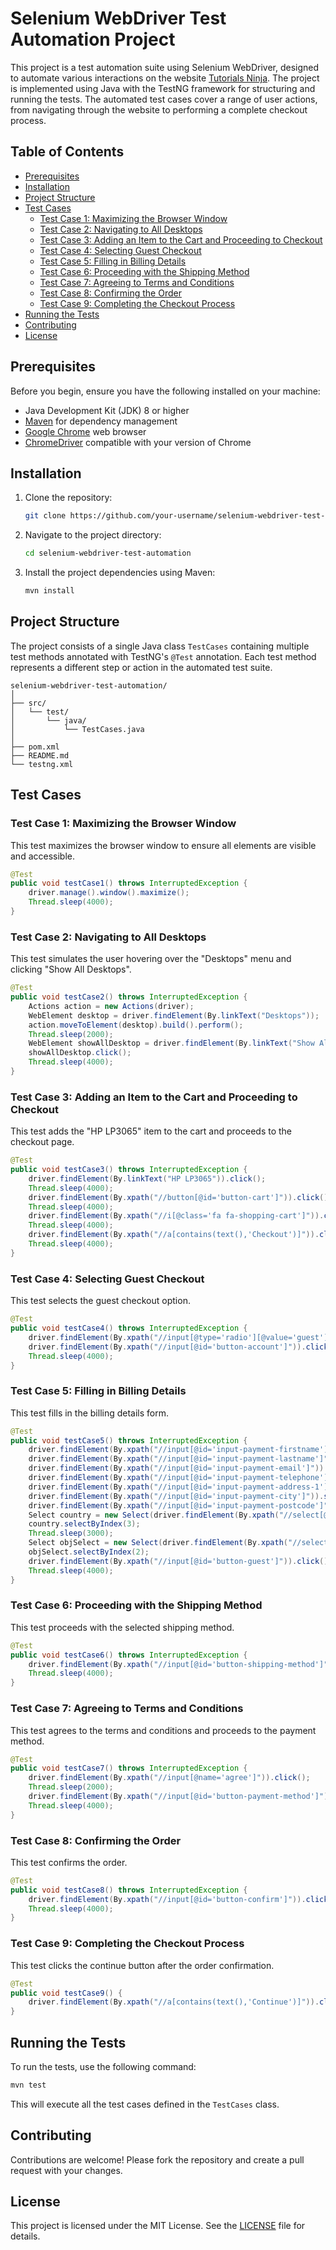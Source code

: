 # Selenium WebDriver Test Automation Project

This project is a test automation suite using Selenium WebDriver, designed to automate various interactions on the website [Tutorials Ninja](https://tutorialsninja.com/demo/index.php?route=common/home). The project is implemented using Java with the TestNG framework for structuring and running the tests. The automated test cases cover a range of user actions, from navigating through the website to performing a complete checkout process.

## Table of Contents
- [Prerequisites](#prerequisites)
- [Installation](#installation)
- [Project Structure](#project-structure)
- [Test Cases](#test-cases)
  - [Test Case 1: Maximizing the Browser Window](#test-case-1-maximizing-the-browser-window)
  - [Test Case 2: Navigating to All Desktops](#test-case-2-navigating-to-all-desktops)
  - [Test Case 3: Adding an Item to the Cart and Proceeding to Checkout](#test-case-3-adding-an-item-to-the-cart-and-proceeding-to-checkout)
  - [Test Case 4: Selecting Guest Checkout](#test-case-4-selecting-guest-checkout)
  - [Test Case 5: Filling in Billing Details](#test-case-5-filling-in-billing-details)
  - [Test Case 6: Proceeding with the Shipping Method](#test-case-6-proceeding-with-the-shipping-method)
  - [Test Case 7: Agreeing to Terms and Conditions](#test-case-7-agreeing-to-terms-and-conditions)
  - [Test Case 8: Confirming the Order](#test-case-8-confirming-the-order)
  - [Test Case 9: Completing the Checkout Process](#test-case-9-completing-the-checkout-process)
- [Running the Tests](#running-the-tests)
- [Contributing](#contributing)
- [License](#license)

## Prerequisites

Before you begin, ensure you have the following installed on your machine:
- Java Development Kit (JDK) 8 or higher
- [Maven](https://maven.apache.org/) for dependency management
- [Google Chrome](https://www.google.com/chrome/) web browser
- [ChromeDriver](https://sites.google.com/chromium.org/driver/) compatible with your version of Chrome

## Installation

1. Clone the repository:
   ```sh
   git clone https://github.com/your-username/selenium-webdriver-test-automation.git
   ```
2. Navigate to the project directory:
   ```sh
   cd selenium-webdriver-test-automation
   ```
3. Install the project dependencies using Maven:
   ```sh
   mvn install
   ```

## Project Structure

The project consists of a single Java class `TestCases` containing multiple test methods annotated with TestNG's `@Test` annotation. Each test method represents a different step or action in the automated test suite.

```
selenium-webdriver-test-automation/
│
├── src/
│   └── test/
│       └── java/
│           └── TestCases.java
│
├── pom.xml
├── README.md
└── testng.xml
```

## Test Cases

### Test Case 1: Maximizing the Browser Window

This test maximizes the browser window to ensure all elements are visible and accessible.
```java
@Test
public void testCase1() throws InterruptedException {
    driver.manage().window().maximize();
    Thread.sleep(4000);
}
```

### Test Case 2: Navigating to All Desktops

This test simulates the user hovering over the "Desktops" menu and clicking "Show All Desktops".
```java
@Test
public void testCase2() throws InterruptedException {
    Actions action = new Actions(driver);
    WebElement desktop = driver.findElement(By.linkText("Desktops"));
    action.moveToElement(desktop).build().perform();
    Thread.sleep(2000);
    WebElement showAllDesktop = driver.findElement(By.linkText("Show AllDesktops"));
    showAllDesktop.click();
    Thread.sleep(4000);
}
```

### Test Case 3: Adding an Item to the Cart and Proceeding to Checkout

This test adds the "HP LP3065" item to the cart and proceeds to the checkout page.
```java
@Test
public void testCase3() throws InterruptedException {
    driver.findElement(By.linkText("HP LP3065")).click();
    Thread.sleep(4000);
    driver.findElement(By.xpath("//button[@id='button-cart']")).click();
    Thread.sleep(4000);
    driver.findElement(By.xpath("//i[@class='fa fa-shopping-cart']")).click();
    Thread.sleep(4000);
    driver.findElement(By.xpath("//a[contains(text(),'Checkout')]")).click();
    Thread.sleep(4000);
}
```

### Test Case 4: Selecting Guest Checkout

This test selects the guest checkout option.
```java
@Test
public void testCase4() throws InterruptedException {
    driver.findElement(By.xpath("//input[@type='radio'][@value='guest']")).click();
    driver.findElement(By.xpath("//input[@id='button-account']")).click();
    Thread.sleep(4000);
}
```

### Test Case 5: Filling in Billing Details

This test fills in the billing details form.
```java
@Test
public void testCase5() throws InterruptedException {
    driver.findElement(By.xpath("//input[@id='input-payment-firstname']")).sendKeys("Siddhartha");
    driver.findElement(By.xpath("//input[@id='input-payment-lastname']")).sendKeys("Chakaraborty");
    driver.findElement(By.xpath("//input[@id='input-payment-email']")).sendKeys("sid@gmail.com");
    driver.findElement(By.xpath("//input[@id='input-payment-telephone']")).sendKeys("123456789");
    driver.findElement(By.xpath("//input[@id='input-payment-address-1']")).sendKeys("Kolaghat");
    driver.findElement(By.xpath("//input[@id='input-payment-city']")).sendKeys("Kolaghat");
    driver.findElement(By.xpath("//input[@id='input-payment-postcode']")).sendKeys("721212");
    Select country = new Select(driver.findElement(By.xpath("//select[@id='input-payment-country']")));
    country.selectByIndex(3);
    Thread.sleep(3000);
    Select objSelect = new Select(driver.findElement(By.xpath("//select[@id='input-payment-zone']")));
    objSelect.selectByIndex(2);
    driver.findElement(By.xpath("//input[@id='button-guest']")).click();
    Thread.sleep(4000);
}
```

### Test Case 6: Proceeding with the Shipping Method

This test proceeds with the selected shipping method.
```java
@Test
public void testCase6() throws InterruptedException {
    driver.findElement(By.xpath("//input[@id='button-shipping-method']")).click();
    Thread.sleep(4000);
}
```

### Test Case 7: Agreeing to Terms and Conditions

This test agrees to the terms and conditions and proceeds to the payment method.
```java
@Test
public void testCase7() throws InterruptedException {
    driver.findElement(By.xpath("//input[@name='agree']")).click();
    Thread.sleep(2000);
    driver.findElement(By.xpath("//input[@id='button-payment-method']")).click();
    Thread.sleep(4000);
}
```

### Test Case 8: Confirming the Order

This test confirms the order.
```java
@Test
public void testCase8() throws InterruptedException {
    driver.findElement(By.xpath("//input[@id='button-confirm']")).click();
    Thread.sleep(4000);
}
```

### Test Case 9: Completing the Checkout Process

This test clicks the continue button after the order confirmation.
```java
@Test
public void testCase9() {
    driver.findElement(By.xpath("//a[contains(text(),'Continue')]")).click();
}
```

## Running the Tests

To run the tests, use the following command:
```sh
mvn test
```

This will execute all the test cases defined in the `TestCases` class.

## Contributing

Contributions are welcome! Please fork the repository and create a pull request with your changes.

## License

This project is licensed under the MIT License. See the [LICENSE](LICENSE) file for details.
